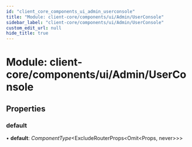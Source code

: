 ```yaml
---
id: "client_core_components_ui_admin_userconsole"
title: "Module: client-core/components/ui/Admin/UserConsole"
sidebar_label: "client-core/components/ui/Admin/UserConsole"
custom_edit_url: null
hide_title: true
---
```


# Module: client-core/components/ui/Admin/UserConsole

## Properties

### default

• **default**: *ComponentType*<ExcludeRouterProps<Omit<Props, never\>\>\>

